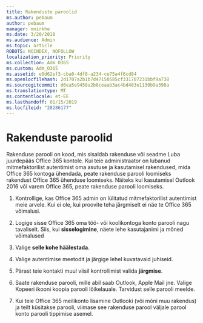 ```yaml
---
title: Rakenduste paroolid
ms.author: pebaum
author: pebaum
manager: mnirkhe
ms.date: 3/20/2018
ms.audience: Admin
ms.topic: article
ROBOTS: NOINDEX, NOFOLLOW
localization_priority: Priority
ms.collection: Adm_O365
ms.custom: Adm_O365
ms.assetid: e0d62ef3-cba0-4df8-a234-ce75a4f6cd84
ms.openlocfilehash: 2d1707a2b1b7d47150585cf331707231bbf9a738
ms.sourcegitcommit: d6ea5e9458a2b8ceaab3ac4bd483e1130b9a398a
ms.translationtype: MT
ms.contentlocale: et-EE
ms.lasthandoff: 01/15/2019
ms.locfileid: "28286177"
---
```

# <a name="app-passwords"></a>Rakenduste paroolid

Rakenduse parooli on kood, mis sisaldab rakenduse või seadme Luba juurdepääs Office 365 kontole. Kui teie administraator on lubanud mitmefaktorilist autentimist oma asutuse ja kasutamisel rakendused, mida Office 365 kontoga ühendada, peate rakenduse parooli loomiseks rakendust Office 365 ühenduse loomiseks. Näiteks kui kasutamisel Outlook 2016 või varem Office 365, peate rakenduse parooli loomiseks.
  
1. Kontrollige, kas Office 365 admin on lülitatud mitmefaktorilist autentimist meie arvele. Kui ei ole, kui proovite teha järgmiselt ei näe te Office 365 võimalusi.
    
2. Logige sisse Office 365 oma töö- või koolikontoga konto parooli nagu tavaliselt. Siis, kui **sisselogimine**, näete lehe kasutajanimi ja mõned võimalused 
    
3. Valige **selle kohe häälestada**. 
    
4. Valige autentimise meetodit ja järgige lehel kuvatavaid juhiseid.
    
5. Pärast teie kontakti muul viisil kontrollimist valida **järgmise**. 
    
6. Saate rakenduse parooli, mille abil saab Outlook, Apple Mail jne. Valige Kopeeri ikooni koopia parooli lõikelauale. Tarvidust selle parooli meelde. 
    
7. Kui teie Office 365 meilikonto lisamine Outlooki (või mõni muu rakendus) ja teilt küsitakse parooli, viimase see rakenduse parool väljale parool konto parooli tippimise asemel. 
    

